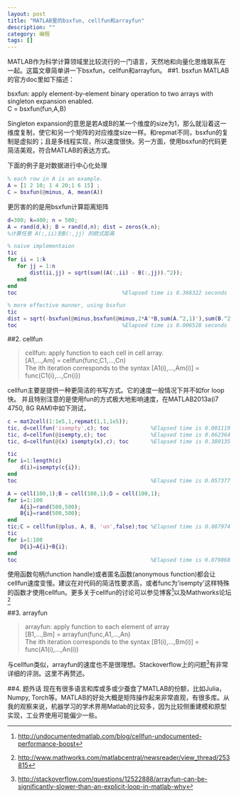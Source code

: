 ```yaml
---
layout: post
title: "MATLAB里的bsxfun, cellfun和arrayfun"
description: ""
category: 编程 
tags: []
---
```

MATLAB作为科学计算领域里比较流行的一门语言，天然地和向量化思维联系在一起。这篇文章简单讲一下bsxfun，cellfun和arrayfun。
##1. bsxfun
MATLAB的官方doc里如下描述：
>
bsxfun: apply element-by-element binary operation to two arrays with singleton expansion enabled.  
C = bsxfun(fun,A,B)

Singleton expansion的意思是若A或B的某一个维度的size为1，那么就沿着这一维度复制，使它和另一个矩阵的对应维度size一样。和repmat不同，bsxfun的复制是虚拟的；且是多线程实现，所以速度很快。另一方面，使用bsxfun的代码更简洁美观，符合MATLAB的表达方式。

下面的例子是对数据进行中心化处理

```matlab
% each row in A is an example.
A = [1 2 10; 1 4 20;1 6 15] ;
C = bsxfun(@minus, A, mean(A))
```
更厉害的的是用bsxfun计算距离矩阵


```matlab
d=300; k=400; n = 500;
A = rand(d,k); B = rand(d,n); dist = zeros(k,n);
%计算任意 A(;,ii)到B(:,jj) 的欧式距离

% naive implementaion
tic
for ii = 1:k
   for jj = 1:n
       dist(ii,jj) = sqrt(sum((A(:,ii) - B(:,jj)).^2));
   end
end
toc									%Elapsed time is 0.368322 seconds

% more effective manner, using bsxfun
tic
dist = sqrt(-bsxfun(@minus,bsxfun(@minus,2*A'*B,sum(A.^2,1)'),sum(B.^2,1)));
toc									%Elapsed time is 0.006528 seconds
```


##2. cellfun
> cellfun: apply function to each cell in cell array.   
> [A1,...,Am] = cellfun(func,C1,...,Cn)  
> The ith iteration corresponds to the syntax [A1(i),...,Am(i)] = func(C1{i},...,Cn{i})

cellfun主要是提供一种更简洁的书写方式。它的速度一般情况下并不如for loop快。
并且特别注意的是使用fun的方式极大地影响速度，在MATLAB2013a(i7 4750, 8G RAM)中如下测试，

```matlab
c = mat2cell(1:1e5,1,repmat(1,1,1e5));
tic, d=cellfun('isempty',c); toc			 %Elapsed time is 0.001119 seconds
tic, d=cellfun(@isempty,c); toc				 %Elapsed time is 0.062364 seconds
tic, d=cellfun(@(x) isempty(x),c); toc		 %Elapsed time is 0.389135 seconds

tic
for i=1:length(c)
    d(i)=isempty(c{i});
end
toc											 %Elapsed time is 0.057377 seconds

A = cell(100,1);B = cell(100,1);D = cell(100,1);
for i=1:100
    A{i}=rand(500,500);
    B{i}=rand(500,500);
end
tic;C = cellfun(@plus, A, B, 'un',false);toc %Elapsed time is 0.087974 seconds
tic
for i=1:100 
    D{i}=A{i}+B{i}; 
end
toc											 %Elapsed time is 0.079868 seconds
```
使用函数句柄(function handle)或者匿名函数(anonymous function)都会让cellfun速度变慢。建议在对代码的简洁性要求高，或者func为'isempty'这样特殊的函数才使用cellfun。更多关于cellfun的讨论可以参见博客[^1]以及Mathworks论坛[^2]

##3. arrayfun
> arrayfun: apply function to each element of array  
> [B1,...,Bm] = arrayfun(func,A1,...,An)  
> The ith iteration corresponds to the syntax [B1(i),...,Bm(i)] = func(A1(i),...,An(i))

与cellfun类似，arrayfun的速度也不是很理想。Stackoverflow上的问题[^3]有非常详细的评测。这里不再赘述。

##4. 题外话
现在有很多语言和库或多或少蚕食了MATLAB的份额，比如Julia，Numpy, Torch等。MATLAB的好处大概是矩阵操作起来非常直观，有很多库。从我的观察来说，机器学习的学术界用Matlab的比较多，因为比较侧重建模和原型实现，工业界使用可能偏少一些。


[^1]: http://undocumentedmatlab.com/blog/cellfun-undocumented-performance-boost
[^2]: http://www.mathworks.com/matlabcentral/newsreader/view_thread/253815 
[^3]: http://stackoverflow.com/questions/12522888/arrayfun-can-be-significantly-slower-than-an-explicit-loop-in-matlab-why
